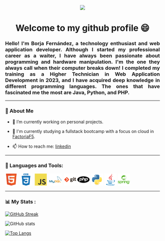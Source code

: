<div id="header" align="center">
    <img src="https://media.tenor.com/tKYbGz3wNCAAAAAi/catscafe-penguin.gif" width="200">
    <h1 align="center">Welcome to my github profile 😄 </h1>
    <h3 align="justify">
        Hello! I'm Borja Fernández, a technology enthusiast and web application developer. Although I started my professional career as a waiter, I have always been passionate about programming and hardware manipulation. I'm the one they always call when their computer breaks down!
        I completed my training as a Higher Technician in Web Application Development in 2023, and I have acquired deep knowledge in different programming languages. The ones that have fascinated me the most are Java, Python, and PHP. 
    </h3>
</div>

---

### 👾 About Me 
 

- 🔭 I’m currently working on personal projects.

- 🌱 I'm currently studying a fullstack bootcamp with a focus on cloud in [FactoriaF5](https://www.factoriaf5.org/).

- 📫 How to reach me: [linkedin](https://www.linkedin.com/in/borjafg/)

---


<div align="left">
    <h3>🔨 Languages and Tools:</h3>
    <div id="tech">
        <img src="https://github.com/devicons/devicon/blob/master/icons/html5/html5-original.svg" title="HTML5" alt="HTML" width="40" height="40"/>&nbsp;
        <img src="https://github.com/devicons/devicon/blob/master/icons/css3/css3-plain-wordmark.svg"  title="CSS3" alt="CSS" width="40" height="40"/>&nbsp;
        <img src="https://github.com/devicons/devicon/blob/master/icons/javascript/javascript-original.svg" title="JavaScript" alt="JavaScript" width="40" height="40"/>&nbsp;
        <img src="https://github.com/devicons/devicon/blob/master/icons/mysql/mysql-original-wordmark.svg" title="MySQL"  alt="MySQL" width="40" height="40"/>&nbsp;
        <img src="https://github.com/devicons/devicon/blob/master/icons/git/git-original-wordmark.svg" title="Git" **alt="Git" width="40" height="40"/>
        <img src="https://github.com/devicons/devicon/blob/master/icons/php/php-plain.svg" title="php" **alt="php" width="40" height="40"/>
        <img src="https://github.com/devicons/devicon/blob/master/icons/python/python-original.svg" title="Python" **alt="Python" width="40" height="40"/>        
        <img src="https://github.com/devicons/devicon/blob/master/icons/java/java-original.svg" title="Java" **alt="Java" width="40" height="40"/>
        <img src="https://github.com/devicons/devicon/blob/master/icons/spring/spring-original-wordmark.svg" title="Spring" **alt="Spring" width="40" height="40"/>
    </div>
</div>

---

### 📊 My Stats :

[![GitHub Streak](http://github-readme-streak-stats.herokuapp.com?user=BarmanDev&theme=tokyonight)](https://git.io/streak-stats)

![GitHub stats](https://github-readme-stats.vercel.app/api?username=BarmanDev&show_icons=true&theme=tokyonight)

[![Top Langs](https://github-readme-stats.vercel.app/api/top-langs/?username=BarmanDev&theme=tokyonight)](https://github.com/anuraghazra/github-readme-stats)

